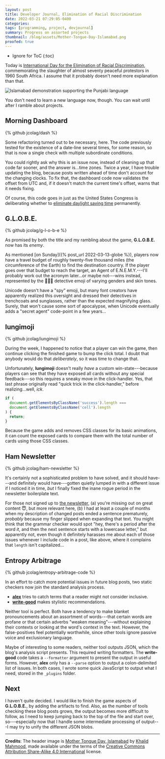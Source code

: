 ```yaml
---
layout: post
title: Developer Journal, Elimination of Racial Discrimination
date: 2022-03-21 07:29:05-0400
categories:
tags: [programming, project, devjournal]
summary: Progress on assorted projects
thumbnail: /blog/assets/Mother-Tongue-Day-Islamabad.png
proofed: true
---
```


* Ignore for ToC
{:toc}

Today is [International Day for the Elimination of Racial Discrimination](https://en.wikipedia.org/wiki/International_Day_for_the_Elimination_of_Racial_Discrimination), commemorating the slaughter of almost seventy peaceful protestors in 1960 South Africa.  I assume that it probably doesn't need more explanation than that.

![Islamabad demonstration supporting the Punjabi language](/blog/assets/Mother-Tongue-Day-Islamabad.png "Without language, we would have no puns or wordplay")

You don't need to learn a new language now, though.  You can wait until after I ramble about projects.

## Morning Dashboard

{% github jcolag/dash %}

Some refactoring turned out to be necessary, here.  The code previously tested for the existence of a date-line several times, for some reason, so that is now a single check with multiple subordinate conditions.

You could rightly ask why this is an issue now, instead of cleaning up that code far sooner, and the answer is...time zones.  Twice a year, I have trouble updating the blog, because posts written ahead of time don't account for the changing clocks.  To fix that, the dashboard code now validates the offset from UTC and, if it doesn't match the current time's offset, warns that it needs fixing.

Of course, this code goes in just as the United States Congress is deliberating whether to [eliminate daylight saving time](https://en.wikipedia.org/wiki/Sunshine_Protection_Act) permanently.

## G.L.O.B.E.

{% github jcolag/g-l-o-b-e %}

As promised by both the title and my rambling about the game, **G.L.O.B.E.** now has its *enemy*.

As mentioned [on Sunday]({% post_url 2022-03-13-globe %}), players now have a travel budget of roughly twenty-five thousand miles (the circumference of the Earth) to find the destination country.  If the player goes over that budget to reach the target, an Agent of E.N.E.M.Y.---I'll probably work out the acronym later...or maybe not---wins instead, represented by the 🕵🏿‍♀️ detective emoji of varying genders and skin tones.

Unicode doesn't have a "spy" emoji, but many font creators have apparently realized this oversight and dressed their detectives in trenchcoats and sunglasses, rather than the expected magnifying glass.  Surely, that won't cause some sort of apocalypse, when Unicode eventually adds a "secret agent" code-point in a few years...

## Iungimoji

{% github jcolag/iungimoji %}

During the week, I happened to notice that a player can win the game, then continue clicking the finished game to bump the click total.  I doubt that anybody would do that *deliberately*, so it was time to change that.

Unfortunately, **Iungimoji** doesn't really *have* a custom win-state---because players can see that they have exposed all cards without any special feedback---so this requires a sneaky move in the click-handler.  Yes, that last phrase originally read "quick trick in the click-handler," before realizing...well, *ick*.

```javascript
if (
  document.getElementsByClassName('success').length ===
  document.getElementsByClassName('cell').length
) {
  return;
}
```

Because the game adds and removes CSS classes for its basic animations, it can count the exposed cards to compare them with the total number of cards using those CSS classes.

## Ham Newsletter

{% github jcolag/ham-newsletter %}

It's certainly not a sophisticated problem to have solved, and it should have---and definitely would have---gotten quietly lumped in with a different issue if I noticed it in time, *but* I finally fixed the inane rogue period in the newsletter boilerplate text.

For those not signed up to [the newsletter](https://entropy-arbitrage.mailchimpsites.com/), (a) you're missing out on great content 😇, but more relevant here, (b) I had at least a couple of months when my description of changed posts ended a sentence prematurely, *probably* because my finger slipped when expanding that text.  You might think that the grammar checker would spot "hey, there's a period after the word *it*, and then the next sentence starts with a lowercase letter," but apparently not, even though it definitely harasses me about each of those issues whenever I include code in a post, like above, where it complains that `length` isn't capitalized...

## Entropy Arbitrage

{% github jcolag/entropy-arbitrage-code %}

In an effort to catch more potential issues in future blog posts, two static checkers now join the standard analysis process.

 * [**alex**](https://alexjs.com/) tries to catch terms that a reader might not consider inclusive.
 * [**write-good**](https://github.com/btford/write-good) makes stylistic recommendations.

Neither tool is perfect.  Both have a tendency to make blanket pronouncements about an assortment of words---that certain words are profane or that certain adverbs "weaken meaning"---without explaining their contexts or looking at the word's context in the text.  However, the false-positives feel potentially worthwhile, since other tools ignore passive voice and exclusionary language.

Maybe of interesting to some readers, neither tool outputs JSON, which the blog's analysis script presents.  This required writing formatters.  The **write-good** code takes a `--formatter` argument to present the output in useful forms.  However, **alex** only has a `--parse` option to output a colon-delimited list of issues.  In both cases, I wrote some quick JavaScript to output what I need, stored in the `_plugins` folder.

## Next

I haven't quite decided.  I would like to finish the game aspects of **G.L.O.B.E.**, by adding the artifacts to find.  Also, as the number of tools checking these blog posts grows, the output becomes more difficult to follow, as I need to keep jumping back to the top of the file and start over, so---especially now that I handle some intermediate processing of output---I may try to unify the different JSON blobs.

* * *

**Credits**:  The header image is [Mother Tongue Day, Islamabad](https://commons.wikimedia.org/wiki/File:Mother_Tongue_Day,_Islamabad.JPG) by [Khalid Mahmood](https://commons.wikimedia.org/wiki/User:Khalid_Mahmood), made available under the terms of the [Creative Commons Attribution Share-Alike 4.0 International](https://creativecommons.org/licenses/by-sa/4.0/deed.en) license.
